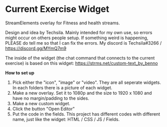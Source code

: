 # Current Exercise Widget
StreamElements overlay for Fitness and health streams.

Design and idea by Techsila. Mainly intended for my own use, so errors might occur on others people setup. If something weird is happening, PLEASE do tell me so that I can fix the errors. My discord is Techsila#3266 / https://discord.gg/MYmQ7m9

The inside of the widget (the chat command that connects to the current exercise) is based on this widget: https://strms.net/custom-text_by_benno

**How to set up**
1. Pick either the "icon", "image" or "video". They are all seperate widgets. In each folders there is a picture of each widget.
2. Make a new overlay. Set it to 1080p and the size to 1920 x 1080 and have no margin/padding to the sides.
3. Make a new custom widget.
4. Click the button "Open Editor"
5. Put the code in the fields. This project has different codes with different name, just like the widget: HTML / CSS / JS / Fields.

